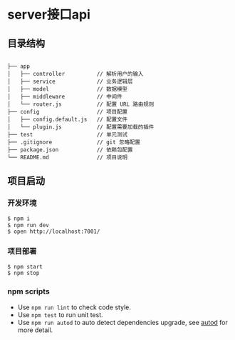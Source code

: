 # server接口api

## 目录结构
```

├── app
│   ├── controller          // 解析用户的输入
│   ├── service             // 业务逻辑层
│   ├── model               // 数据模型
│   ├── middleware          // 中间件
│   └── router.js           // 配置 URL 路由规则
├── config                  // 项目配置
│   ├── config.default.js   // 配置文件
│   └── plugin.js           // 配置需要加载的插件
├── test                    // 单元测试
├── .gitignore              // git 忽略配置
├── package.json            // 依赖包配置
└── README.md               // 项目说明 
```

## 项目启动

### 开发环境

```bash
$ npm i
$ npm run dev
$ open http://localhost:7001/
```

### 项目部署

```bash
$ npm start
$ npm stop
```

### npm scripts

- Use `npm run lint` to check code style.
- Use `npm test` to run unit test.
- Use `npm run autod` to auto detect dependencies upgrade, see [autod](https://www.npmjs.com/package/autod) for more detail.
